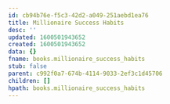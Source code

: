 ```yaml
---
id: cb94b76e-f5c3-42d2-a049-251aebd1ea76
title: Millionaire Success Habits
desc: ''
updated: 1600501943652
created: 1600501943652
data: {}
fname: books.millionaire_success_habits
stub: false
parent: c992f0a7-674b-4114-9033-2ef3c1d45706
children: []
hpath: books.millionaire_success_habits
---
```

## 

